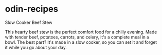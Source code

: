 # odin-recipes
Slow Cooker Beef Stew

This hearty beef stew is the perfect comfort food for a chilly evening. Made with tender beef, potatoes, carrots, and celery, it's a complete meal in a bowl. The best part? It's made in a slow cooker, so you can set it and forget it while you go about your day.